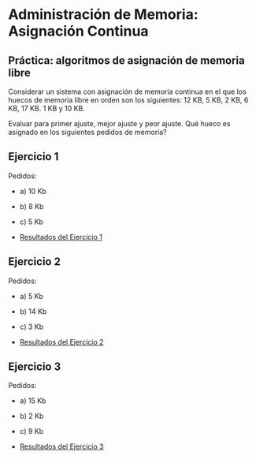 # Administración de Memoria: Asignación Continua
## Práctica: algoritmos de asignación de memoria libre


Considerar un sistema con asignación de memoria continua en el que los huecos de memoria libre en orden son los siguientes: 12 KB, 5 KB, 2 KB, 6 KB, 17 KB. 1 KB y 10 KB. 

Evaluar para primer ajuste, mejor ajuste y peor ajuste. 
Qué hueco es asignado en los siguientes pedidos de memoria?

## Ejercicio 1

Pedidos: 
- a) 10 Kb
- b) 8 Kb
- c) 5 Kb


- [Resultados del Ejercicio 1](./practica_memory-ac_result_1.md)


## Ejercicio 2

Pedidos: 
- a) 5 Kb
- b) 14 Kb
- c) 3 Kb

- [Resultados del Ejercicio 2](./practica_memory-ac_result_2.md)



## Ejercicio 3

Pedidos: 
- a) 15 Kb
- b) 2 Kb
- c) 9 Kb


- [Resultados del Ejercicio 3](./practica_memory-ac_result_3.md)


